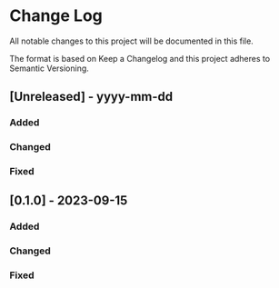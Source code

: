 # Change Log

All notable changes to this project will be documented in this file.

The format is based on Keep a Changelog and this project adheres to Semantic Versioning.

## [Unreleased] - yyyy-mm-dd
### Added
### Changed
### Fixed

## [0.1.0] - 2023-09-15
### Added
### Changed
### Fixed